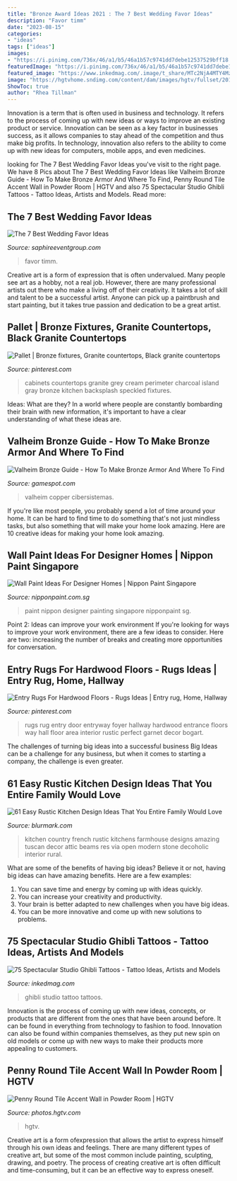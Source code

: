 ```yaml
---
title: "Bronze Award Ideas 2021 : The 7 Best Wedding Favor Ideas"
description: "Favor timm"
date: "2023-08-15"
categories:
- "ideas"
tags: ["ideas"]
images:
- "https://i.pinimg.com/736x/46/a1/b5/46a1b57c9741dd7debe12537529bff18.jpg"
featuredImage: "https://i.pinimg.com/736x/46/a1/b5/46a1b57c9741dd7debe12537529bff18.jpg"
featured_image: "https://www.inkedmag.com/.image/t_share/MTc2NjA4MTY4MzAwNzgyODAx/studio-ghibli-fb.jpg"
image: "https://hgtvhome.sndimg.com/content/dam/images/hgtv/fullset/2017/3/11/0/playground_Ranch_9.jpg.rend.hgtvcom.966.1449.suffix/1489262740689.jpeg"
ShowToc: true
author: "Rhea Tillman"
---
```



Innovation is a term that is often used in business and technology. It refers to the process of coming up with new ideas or ways to improve an existing product or service. Innovation can be seen as a key factor in businesses success, as it allows companies to stay ahead of the competition and thus make big profits. In technology, innovation also refers to the ability to come up with new ideas for computers, mobile apps, and even medicines.

	

		
looking for The 7 Best Wedding Favor Ideas you've visit to the right page. We have 8 Pics about The 7 Best Wedding Favor Ideas like Valheim Bronze Guide - How To Make Bronze Armor And Where To Find, Penny Round Tile Accent Wall in Powder Room | HGTV and also 75 Spectacular Studio Ghibli Tattoos - Tattoo Ideas, Artists and Models. Read more:
		
    
## The 7 Best Wedding Favor Ideas

<img loading=lazy src="https://www.saphireeventgroup.com/wp-content/uploads/files/3514/0251/2298/7_best_wedding_favor_ideas_5.jpg" onerror="this.onerror=null;this.src='https://tse1.mm.bing.net/th?id=OIP.7s0q5Vu-5LBrK3FzxBuydQHaJ2&amp;pid=15.1';" alt="The 7 Best Wedding Favor Ideas">

_Source: saphireeventgroup.com_

>favor timm. 

	

Creative art is a form of expression that is often undervalued. Many people see art as a hobby, not a real job. However, there are many professional artists out there who make a living off of their creativity. It takes a lot of skill and talent to be a successful artist. Anyone can pick up a paintbrush and start painting, but it takes true passion and dedication to be a great artist.

    
## Pallet | Bronze Fixtures, Granite Countertops, Black Granite Countertops

<img loading=lazy src="https://i.pinimg.com/736x/46/a1/b5/46a1b57c9741dd7debe12537529bff18.jpg" onerror="this.onerror=null;this.src='https://tse3.mm.bing.net/th?id=OIP.t-V-uBezbRUvUk6FYSEdjAHaJ3&amp;pid=15.1';" alt="Pallet | Bronze fixtures, Granite countertops, Black granite countertops">

_Source: pinterest.com_

>cabinets countertops granite grey cream perimeter charcoal island gray bronze kitchen backsplash speckled fixtures. 

	

Ideas: What are they?
In a world where people are constantly bombarding their brain with new information, it's important to have a clear understanding of what these ideas are.

    
## Valheim Bronze Guide - How To Make Bronze Armor And Where To Find

<img loading=lazy src="https://www.gamespot.com/a/uploads/screen_kubrick/1581/15811374/3807429-valheimbronzearmorthumb.jpg" onerror="this.onerror=null;this.src='https://tse4.mm.bing.net/th?id=OIP.0PWFdFx1GJXZbkoRvnh92AHaEK&amp;pid=15.1';" alt="Valheim Bronze Guide - How To Make Bronze Armor And Where To Find">

_Source: gamespot.com_

>valheim copper cibersistemas. 

	

If you're like most people, you probably spend a lot of time around your home. It can be hard to find time to do something that's not just mindless tasks, but also something that will make your home look amazing. Here are 10 creative ideas for making your home look amazing.

    
## Wall Paint Ideas For Designer Homes | Nippon Paint Singapore

<img loading=lazy src="https://www.nipponpaint.com.sg/wp-content/uploads/uploadedimages/5-Wall-Paint-Ideas-For-the-Ultimate-Designer-Home.jpg" onerror="this.onerror=null;this.src='https://tse1.mm.bing.net/th?id=OIP.MQWzjWaRrAZQrR6E4nPRRwHaD4&amp;pid=15.1';" alt="Wall Paint Ideas For Designer Homes | Nippon Paint Singapore">

_Source: nipponpaint.com.sg_

>paint nippon designer painting singapore nipponpaint sg. 

	

Point 2: Ideas can improve your work environment
If you're looking for ways to improve your work environment, there are a few ideas to consider. Here are two: increasing the number of breaks and creating more opportunities for conversation.

    
## Entry Rugs For Hardwood Floors - Rugs Ideas | Entry Rug, Home, Hallway

<img loading=lazy src="https://i.pinimg.com/736x/d6/20/d3/d620d39d3f7159d4b5aad9842fc8c1fc.jpg" onerror="this.onerror=null;this.src='https://tse2.mm.bing.net/th?id=OIP.8Ol5rMBSMVr_aOskLbmuVAAAAA&amp;pid=15.1';" alt="Entry Rugs For Hardwood Floors - Rugs Ideas | Entry rug, Home, Hallway">

_Source: pinterest.com_

>rugs rug entry door entryway foyer hallway hardwood entrance floors way hall floor area interior rustic perfect garnet decor bogart. 

	

The challenges of turning big ideas into a successful business
Big Ideas can be a challenge for any business, but when it comes to starting a company, the challenge is even greater.

    
## 61 Easy Rustic Kitchen Design Ideas That You Entire Family Would Love

<img loading=lazy src="https://www.blurmark.com/wp-content/uploads/2017/05/Amazing-Rustic-Kitchen-Decor.jpg" onerror="this.onerror=null;this.src='https://tse4.mm.bing.net/th?id=OIP.b6n2iOsvuvengJLKtiNjBAHaKJ&amp;pid=15.1';" alt="61 Easy Rustic Kitchen Design Ideas That You Entire Family Would Love">

_Source: blurmark.com_

>kitchen country french rustic kitchens farmhouse designs amazing tuscan decor attic beams res via open modern stone decoholic interior rural. 

	

What are some of the benefits of having big ideas?
Believe it or not, having big ideas can have amazing benefits. Here are a few examples: 
1. You can save time and energy by coming up with ideas quickly.
2. You can increase your creativity and productivity. 
3. Your brain is better adapted to new challenges when you have big ideas.
4. You can be more innovative and come up with new solutions to problems.

    
## 75 Spectacular Studio Ghibli Tattoos - Tattoo Ideas, Artists And Models

<img loading=lazy src="https://www.inkedmag.com/.image/t_share/MTc2NjA4MTY4MzAwNzgyODAx/studio-ghibli-fb.jpg" onerror="this.onerror=null;this.src='https://tse4.mm.bing.net/th?id=OIP.vd9yNU2EbDjPKRnjGTTaTwHaD4&amp;pid=15.1';" alt="75 Spectacular Studio Ghibli Tattoos - Tattoo Ideas, Artists and Models">

_Source: inkedmag.com_

>ghibli studio tattoo tattoos. 

	

Innovation is the process of coming up with new ideas, concepts, or products that are different from the ones that have been around before. It can be found in everything from technology to fashion to food. Innovation can also be found within companies themselves, as they put new spin on old models or come up with new ways to make their products more appealing to customers.

    
## Penny Round Tile Accent Wall In Powder Room | HGTV

<img loading=lazy src="https://hgtvhome.sndimg.com/content/dam/images/hgtv/fullset/2017/3/11/0/playground_Ranch_9.jpg.rend.hgtvcom.966.1449.suffix/1489262740689.jpeg" onerror="this.onerror=null;this.src='https://tse4.mm.bing.net/th?id=OIP.NmWnHcaw-54nJrVIOUlULQHaLH&amp;pid=15.1';" alt="Penny Round Tile Accent Wall in Powder Room | HGTV">

_Source: photos.hgtv.com_

>hgtv. 

	

Creative art is a form ofexpression that allows the artist to express himself through his own ideas and feelings. There are many different types of creative art, but some of the most common include painting, sculpting, drawing, and poetry. The process of creating creative art is often difficult and time-consuming, but it can be an effective way to express oneself.

